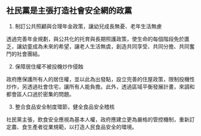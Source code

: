 ## 社民黨是主張打造社會安全網的政黨
 
1. 制訂公共照顧與合理年金政策，讓幼兒成長無憂、老年生活無慮

  透過完善年金規劃，與公共化的托育與長期照護政策，使生命的每個階段免於匱乏，讓幼童成為未來的希望，讓老人生活無虞，創造共同享受、共同分擔、共同奮鬥的社會團結。
 
2. 保障居住權不被投機炒作侵蝕

  政府應保護所有人的居住權，並以此為出發點，設立完善的住屋政策，限制投機性炒作，另透過社會住宅，讓所有人能負擔。此外，透過區域平衡發展計畫，來調和都會區人口過於密集的問題。
 
3. 整合食品安全制度環節，健全食品安全稽核

  社民黨主張，飲食安全應視為基本人權，政府應建立更為嚴格的管控機制，重新訂定農、食生產者從業規範，以打造人民食品安全的環境。
